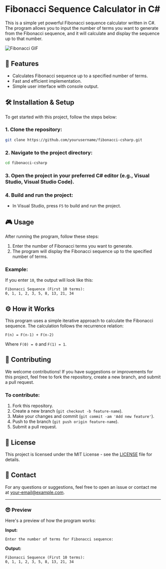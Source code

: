 
# Fibonacci Sequence Calculator in C#

This is a simple yet powerful Fibonacci sequence calculator written in C#. The program allows you to input the number of terms you want to generate from the Fibonacci sequence, and it will calculate and display the sequence up to that number.

![Fibonacci GIF](https://media.giphy.com/media/d5XhXjQeGZC44/giphy.gif)

## 🚀 Features

- Calculates Fibonacci sequence up to a specified number of terms.
- Fast and efficient implementation.
- Simple user interface with console output.

## 🛠️ Installation & Setup

To get started with this project, follow the steps below:

### 1. Clone the repository:
```bash
git clone https://github.com/yourusername/fibonacci-csharp.git
```

### 2. Navigate to the project directory:
```bash
cd fibonacci-csharp
```

### 3. Open the project in your preferred C# editor (e.g., Visual Studio, Visual Studio Code).

### 4. Build and run the project:
- In Visual Studio, press `F5` to build and run the project.

## 🎮 Usage

After running the program, follow these steps:

1. Enter the number of Fibonacci terms you want to generate.
2. The program will display the Fibonacci sequence up to the specified number of terms.

### Example:

If you enter `10`, the output will look like this:
```
Fibonacci Sequence (First 10 terms):
0, 1, 1, 2, 3, 5, 8, 13, 21, 34
```

## ⚙️ How it Works

This program uses a simple iterative approach to calculate the Fibonacci sequence. The calculation follows the recurrence relation:
```
F(n) = F(n-1) + F(n-2)
```
Where `F(0) = 0` and `F(1) = 1`.

## 🌱 Contributing

We welcome contributions! If you have suggestions or improvements for this project, feel free to fork the repository, create a new branch, and submit a pull request.

### To contribute:
1. Fork this repository.
2. Create a new branch (`git checkout -b feature-name`).
3. Make your changes and commit (`git commit -am 'Add new feature'`).
4. Push to the branch (`git push origin feature-name`).
5. Submit a pull request.

## 📄 License

This project is licensed under the MIT License - see the [LICENSE](LICENSE) file for details.

## 💬 Contact

For any questions or suggestions, feel free to open an issue or contact me at [your-email@example.com](mailto:your-email@example.com).

---

### 😎 Preview

Here's a preview of how the program works:

**Input:**
```
Enter the number of terms for Fibonacci sequence:
```

**Output:**
```
Fibonacci Sequence (First 10 terms):
0, 1, 1, 2, 3, 5, 8, 13, 21, 34
```

